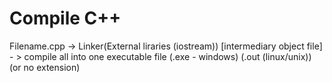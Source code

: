 # Compile C++

Filename.cpp 
            -> Linker(External liraries (iostream)) [intermediary object file] 
                                - > compile all into one executable file (.exe - windows) (.out (linux/unix)) (or no extension)
